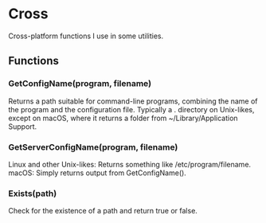 # Cross
Cross-platform functions I use in some utilities.

## Functions

### GetConfigName(program, filename)
Returns a path suitable for command-line programs, combining the name of the program and the configuration file.
Typically a .<program> directory on Unix-likes, except on macOS, where it returns a folder from ~/Library/Application Support.

### GetServerConfigName(program, filename)
Linux and other Unix-likes: Returns something like /etc/program/filename.
macOS: Simply returns output from GetConfigName().

### Exists(path)
Check for the existence of a path and return true or false.
